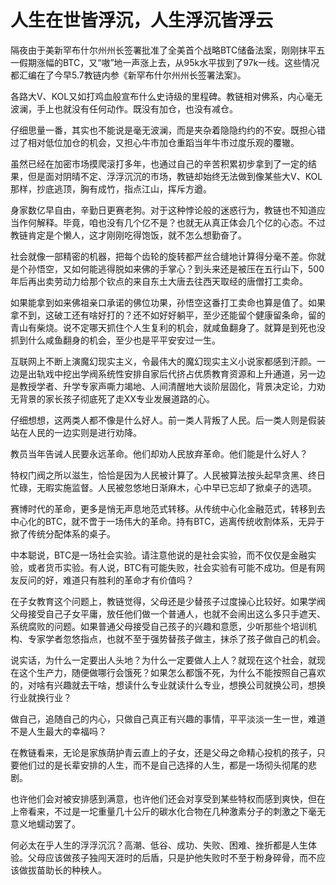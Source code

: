 # 人生在世皆浮沉，人生浮沉皆浮云

隔夜由于美新罕布什尔州州长签署批准了全美首个战略BTC储备法案，刚刚抹平五一假期涨幅的BTC，又“嗷”地一声涨上去，从95k水平拔到了97k一线。这些情况都汇编在了今早5.7教链内参《新罕布什尔州州长签署法案》。

各路大V、KOL又如打鸡血般宣布什么史诗级的里程碑。教链相对佛系，内心毫无波澜，手上也就没有任何动作。既没有加仓，也没有减仓。

仔细思量一番，其实也不能说是毫无波澜，而是夹杂着隐隐约约的不安。既担心错过了相对低位加仓的机会，又担心牛市加仓重蹈当年牛市过度乐观的覆辙。

虽然已经在加密市场摸爬滚打多年，也通过自己的辛苦积累初步拿到了一定的结果，但是面对阴晴不定、浮浮沉沉的市场，教链却始终无法做到像某些大V、KOL那样，抄底逃顶，胸有成竹，指点江山，挥斥方遒。

身家数亿早自由，辛勤日更赛老狗。对于这种悖论般的迷惑行为，教链也不知道应当作何解释。毕竟，咱也没有几个亿不是？也就无从真正体会几个亿的心态。不过教链肯定是个懒人，这才刚刚吃得饱饭，就不怎么想勤奋了。

社会就像一部精密的机器，把每个齿轮的旋转都严丝合缝地计算得分毫不差。你就是个孙悟空，又如何能逃得脱如来佛的手掌心？到头来还是被压在五行山下，500年后再出卖劳动力给那个钦点的来自东土大唐去往西天取经的唐僧打工卖命。

如果能拿到如来佛祖亲口承诺的佛位功果，孙悟空这番打工卖命也算是值了。如果拿不到，这破工还有啥好打的？还不如好好躺平，至少还能留个健康留条命，留的青山有柴烧。说不定哪天抓住个人生复利的机会，就咸鱼翻身了。就算是到死也没抓到什么咸鱼翻身的机会，至少也是平平安安过一生。

互联网上不断上演魔幻现实主义，令最伟大的魔幻现实主义小说家都感到汗颜。一边是出轨戏中挖出学阀系统性安排自家后代挤占优质教育资源和上升通道，另一边是教授学者、升学专家声嘶力竭地、人间清醒地大谈阶层固化，背景决定论，力劝无背景的家长孩子彻底死了走XX专业发展道路的心。

仔细想想，这两类人都不像是什么好人。前一类人背叛了人民。后一类人则是假装站在人民的一边实则是进行劝降。

教员当年告诫人民要永远革命。他们却劝人民放弃革命。他们能是什么好人？

特权门阀之所以滋生，恰恰是因为人民被计算了。人民被算法按头起早贪黑、终日忙碌，无暇实施监督。人民被忽悠地日渐麻木，心中早已忘却了掀桌子的选项。

赛博时代的革命，更多是悄无声息地范式转移。从传统中心化金融范式，转移到去中心化的BTC，就不啻于一场伟大的革命。持有BTC，逃离传统收割体系，无异于掀了传统分配体系的桌子。

中本聪说，BTC是一场社会实验。请注意他说的是社会实验，而不仅仅是金融实验，或者货币实验。有人说，BTC有可能失败，社会实验有可能不成功。但是有网友反问的好，难道只有胜利的革命才有价值吗？

在子女教育这个问题上，教链觉得，父母还是少替孩子过度操心比较好。如果学阀父母接受自己子女平庸，放任他们做一个普通人，也就不会闹出这么多只手遮天、系统腐败的问题。如果普通父母接受自己孩子的兴趣和意愿，少听那些个培训机构、专家学者忽悠指点，也就不至于强势替孩子做主，抹杀了孩子做自己的机会。

说实话，为什么一定要出人头地？为什么一定要做人上人？就现在这个社会，就现在这个生产力，随便做哪行会饿死？如果怎么都饿不死，为什么不能按照自己喜欢的，对啥有兴趣就去干啥，想读什么专业就读什么专业，想换公司就换公司，想换行业就换行业？

做自己，追随自己的内心，只做自己真正有兴趣的事情，平平淡淡一生一世，难道不是人生最大的幸福吗？

在教链看来，无论是家族荫护青云直上的子女，还是父母之命精心投机的孩子，只要他们过的是长辈安排的人生，而不是自己选择的人生，都是一场彻头彻尾的悲剧。

也许他们会对被安排感到满意，也许他们还会对享受到某些特权而感到爽快，但在上帝看来，不过是一坨重量几十公斤的碳水化合物在几种激素分子的刺激之下毫无意义地蠕动罢了。

何必太在乎人生的浮浮沉沉？高潮、低谷、成功、失败、困难、挫折都是人生体验。父母应该做孩子独闯天涯时的后盾，只是护他失败时不至于粉身碎骨，而不应该做拔苗助长的种秧人。
